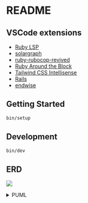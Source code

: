 # README

## VSCode extensions
- [Ruby LSP](Shopify.ruby-lsp)
- [solargraph](castwide.solargraph)
- [ruby-rubocop-revived](LoranKloeze.ruby-rubocop-revived)
- [Ruby Around the Block](elliotlarson.ruby-around-the-block)
- [Tailwind CSS Intellisense](bradlc.vscode-tailwindcss)
- [Rails](bung87.rails)
- [endwise](kaiwood.endwise)

## Getting Started

```sh
bin/setup
```

## Development

```sh
bin/dev
```

## ERD

![](https://www.plantuml.com/plantuml/dsvg/TOyz2iCm38Ltdy9xoHq2xLBeqg6p4R46WIMdZZo4f7SliJ4X_TdavqyFVVsaa3HpC2XAEjjpv15ajekn9ol0Q5xjwp5XgZaoKDY6eTAE_8xTSrJSz_zXDnAyAl856kr12_tS2dwonrQFqv1eL8fIrw3Gsvo5r8s9XW864dIaoCv3QpPDT5sxBYv5xYEh9gRwrEXmjTaVtu3fKNpcy0O0)

<details>
<summary>PUML</summary>

```plantuml
@startuml
entity Company {
 + name
}
entity User {
 + email
 + company_id
}
entity Quote {
 + name
 + company_id
}
entity LineItemDate {
 + date
 + quote_id
}
entity LineItem {
 + name
 + description
 + quantity
 + unit_price
 + line_item_date_id
}

Company ||--o{ User
Company ||--o{ Quote
Quote ||--o{ LineItemDate
LineItemDate ||--o{ LineItem
@enduml
```

</details>

<!-- This README would normally document whatever steps are necessary to get the
application up and running.

Things you may want to cover:

* Ruby version

* System dependencies

* Configuration

* Database creation

* Database initialization

* How to run the test suite

* Services (job queues, cache servers, search engines, etc.)

* Deployment instructions

* ... -->
